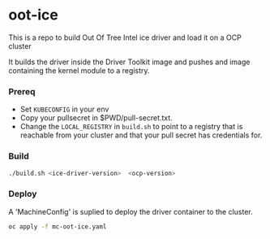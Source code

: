 # oot-ice

This is a repo to build Out Of Tree Intel ice driver and load it on a OCP cluster

It builds the driver inside the Driver Toolkit image and pushes and image containing the kernel module to a registry.

### Prereq
- Set `KUBECONFIG` in your env
- Copy your pullsecret in $PWD/pull-secret.txt.
- Change the `LOCAL_REGISTRY` in `build.sh` to point to a registry that is reachable from your cluster and that your pull secret has credentials for.

### Build

```bash
./build.sh <ice-driver-version>  <ocp-version>
```

### Deploy

A 'MachineConfig' is suplied to deploy the driver container to the cluster.

```bash
oc apply -f mc-oot-ice.yaml
```

